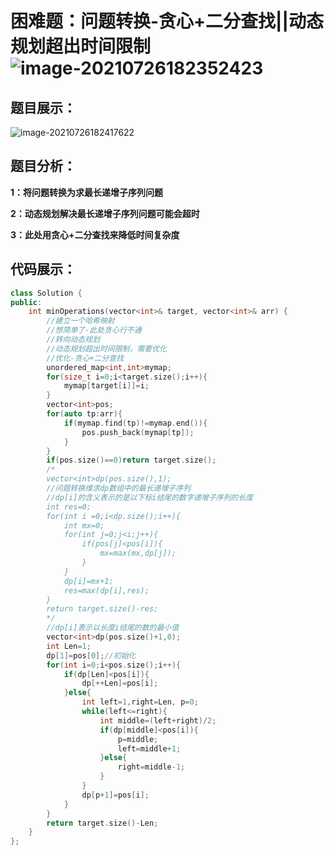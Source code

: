 # 困难题：问题转换-贪心+二分查找||动态规划超出时间限制![image-20210726182352423](C:\Users\西安交通大学2193613091sxm\AppData\Roaming\Typora\typora-user-images\image-20210726182352423.png)

## 题目展示：

![image-20210726182417622](C:\Users\西安交通大学2193613091sxm\AppData\Roaming\Typora\typora-user-images\image-20210726182417622.png)

## 题目分析：

**1：将问题转换为求最长递增子序列问题**

**2：动态规划解决最长递增子序列问题可能会超时**

**3：此处用贪心+二分查找来降低时间复杂度**

## 代码展示：

```c++
class Solution {
public:
    int minOperations(vector<int>& target, vector<int>& arr) {
        //建立一个哈希映射
        //想简单了-此处贪心行不通
        //转向动态规划
        //动态规划超出时间限制，需要优化
        //优化-贪心+二分查找
        unordered_map<int,int>mymap;
        for(size_t i=0;i<target.size();i++){
            mymap[target[i]]=i;
        }
        vector<int>pos;
        for(auto tp:arr){
            if(mymap.find(tp)!=mymap.end()){
                pos.push_back(mymap[tp]);
            }
        }
        if(pos.size()==0)return target.size();
        /*
        vector<int>dp(pos.size(),1);
        //问题转换维求dp数组中的最长递增子序列
        //dp[i]的含义表示的是以下标i结尾的数字递增子序列的长度
        int res=0;
        for(int i =0;i<dp.size();i++){
            int mx=0;
            for(int j=0;j<i;j++){
                if(pos[j]<pos[i]){
                    mx=max(mx,dp[j]);
                }
            }
            dp[i]=mx+1;
            res=max(dp[i],res);
        }
        return target.size()-res;
        */
        //dp[i]表示以长度i结尾的数的最小值
        vector<int>dp(pos.size()+1,0);
        int Len=1;
        dp[1]=pos[0];//初始化
        for(int i=0;i<pos.size();i++){
            if(dp[Len]<pos[i]){
                dp[++Len]=pos[i];
            }else{
                int left=1,right=Len, p=0;
                while(left<=right){
                    int middle=(left+right)/2;
                    if(dp[middle]<pos[i]){
                        p=middle;
                        left=middle+1;
                    }else{
                        right=middle-1;
                    }
                }
                dp[p+1]=pos[i];
            }
        }
        return target.size()-Len;
    }
};
```

